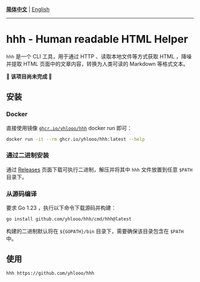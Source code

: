 **[简体中文](README_CN.md)** | [English](README.md)

---

# hhh - Human readable HTML Helper

`hhh` 是一个 CLI 工具，用于通过 HTTP 、读取本地文件等方式获取 HTML ，降噪并提取 HTML 页面中的文章内容，转换为人类可读的 Markdown 等格式文本。

**🚧 该项目尚未完成 🚧**

## 安装

### Docker

直接使用镜像 [`ghcr.io/yhlooo/hhh`](https://github.com/yhlooo/hhh/pkgs/container/hhh) docker run 即可：

```bash
docker run -it --rm ghcr.io/yhlooo/hhh:latest --help
```

### 通过二进制安装

通过 [Releases](https://github.com/yhlooo/hhh/releases) 页面下载可执行二进制，解压并将其中 `hhh` 文件放置到任意 `$PATH` 目录下。

### 从源码编译

要求 Go 1.23 ，执行以下命令下载源码并构建：

```bash
go install github.com/yhlooo/hhh/cmd/hhh@latest
```

构建的二进制默认将在 `${GOPATH}/bin` 目录下，需要确保该目录包含在 `$PATH` 中。

## 使用

```bash
hhh https://github.com/yhlooo/hhh
```
